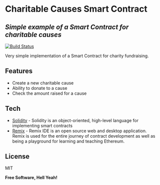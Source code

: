 # Charitable Causes Smart Contract 
## _Simple example of a Smart Contract for charitable causes_

[![Build Status](https://travis-ci.org/joemccann/dillinger.svg?branch=master)](https://travis-ci.org/joemccann/dillinger)

Very simple implementation of a Smart Contract for charity fundraising.

## Features

- Create a new charitable cause
- Ability to donate to a cause
- Check the amount raised for a cause


## Tech


- [Solidity](https://docs.soliditylang.org/en/v0.8.7/) - Solidity is an object-oriented, high-level language for implementing smart contracts
- [Remix](https://remix.ethereum.org/) - Remix IDE is an open source web and desktop application. Remix is used for the entire journey of contract development as well as being a playground for learning and teaching Ethereum.


## License

MIT

**Free Software, Hell Yeah!**